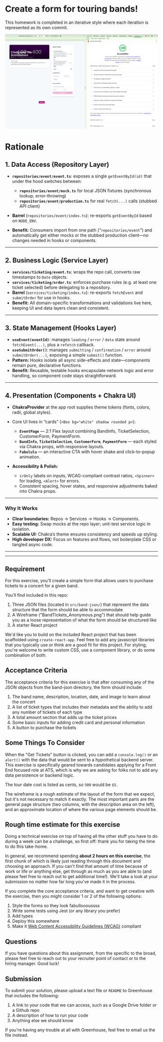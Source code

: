 # Create a form for touring bands!

This homework is completed in an iterative style where each iteration is represented as its own commit.

![Accessibility Score](docs/ada.png)

# Rationale

## 1. Data Access (Repository Layer)

* **`repositories/event/event.ts`**: exposes a single `getEventById(id)` that under the hood switches between:

  * **`repositories/event/mock.ts`** for local JSON fixtures (synchronous lookup, error-throwing)
  * **`repositories/event/production.ts`** for real `fetch(...)` calls (stubbed API client)
* **Barrel** (`repositories/event/index.ts`): re-exports `getEventById` based on `NODE_ENV`.
* **Benefit:** Consumers import from one path (“`repositories/event`”) and automatically get either mocks or the stubbed production client—no changes needed in hooks or components.

---

## 2. Business Logic (Service Layer)

* **`services/ticketing/event.ts`**: wraps the repo call, converts raw timestamps to `Date` objects.
* **`services/ticketing/order.ts`**: enforces purchase rules (e.g. at least one ticket selected) before delegating to a repository.
* **Barrel** (`services/ticketing/index.ts`): re-exports `fetchEvent` and `submitOrder` for use in hooks.
* **Benefit:** All domain-specific transformations and validations live here, keeping UI and data layers clean and consistent.

---

## 3. State Management (Hooks Layer)

* **`useEvent(eventId)`**: manages `loading` / `error` / `data` state around `fetchEvent(...)`, plus a `refetch` callback.
* **`useSubmitOrder()`**: manages `submitting` / `confirmation` / `error` around `submitOrder(...)`, exposing a simple `submit()` function.
* **Pattern:** Hooks isolate all async side-effects and state—components remain pure, declarative functions.
* **Benefit:** Reusable, testable hooks encapsulate network logic and error handling, so component code stays straightforward.

---

## 4. Presentation (Components + Chakra UI)

* **ChakraProvider** at the app root supplies theme tokens (fonts, colors, radii, global styles).
* Core UI lives in “cards” (`<Box bg="white" shadow rounded p>`):

  * **`EventPage`** — 2:1 Flex layout combining BandInfo, TicketSelection, CustomerForm, PaymentForm.
  * **`BandInfo`**, **`TicketSelection`**, **`CustomerForm`**, **`PaymentForm`** — each styled via Chakra props, with responsive layouts.
  * **`Fabululu`** — an interactive CTA with hover shake and click-to-popup animation.
* **Accessibility & Polish:**

  * `srOnly` labels on inputs, WCAG-compliant contrast ratios, `<Spinner>` for loading, `<Alert>` for errors.
  * Consistent spacing, hover states, and responsive adjustments baked into Chakra props.

---

### Why It Works

* **Clear boundaries:** Repos → Services → Hooks → Components.
* **Easy testing:** Swap mocks at the repo layer; unit-test service logic in isolation.
* **Scalable UI:** Chakra’s theme ensures consistency and speeds up styling.
* **High developer DX:** Focus on features and flows, not boilerplate CSS or tangled async code.

---
---

## Requirement

For this exercise, you'll create a simple form that allows users to purchase tickets to a concert for a given band.

You'll find included in this repo:

1. Three JSON files (located in `src/band-json/`) that represent the data structure that the form should be able to accommodate
2. A Wireframe ("BandTickets_Anonymous.png") that should help guide you as a loose representation of what the form should be structured like
3. A starter React project

We'd like you to build on the included React project that has been scaffolded using `create-react-app`. Feel free to add any javascript libraries that you typically use or think are a good fit for this project. For styling, you're welcome to write custom CSS, use a component library, or do some combination of both.

## Acceptance Criteria

The acceptance criteria for this exercise is that after consuming any of the JSON objects from the band-json directory, the form should include:

1. The band name, description, location, date, and image to learn about the concert
2. A list of ticket types that includes their metadata and the ability to add any number of tickets of each type
3. A total amount section that adds up the ticket prices
4. Some basic inputs for adding credit card and personal information
5. A button to purchase the tickets

## Some Things To Consider

When the "Get Tickets" button is clicked, you can add a `console.log()` or an `alert()` with the data that would be sent to a hypothetical backend server. This exercise is specifically geared towards candidates applying for a Front End focused role at ATS, which is why we are asking for folks not to add any data persistence or backend logic.

The tour date cost is listed as cents, so `500` would be `$5`.

The wireframe is a rough estimate of the layout of the form that we expect, but it's not necessary to match it exactly. The most important parts are the general page structure (two columns, with the description area on the left), and an approximate location of where the various page elements should be.

## Rough time estimate for this exercise

Doing a technical exercise on top of having all the other stuff you have to do during a week can be a challenge, so first off: thank you for taking the time to do this take-home.

In general, we recommend spending **about 2 hours on this exercise**, the first chunk of which is likely just reading through this document and choosing an approach. If you can't find that amount of time because of work or life or anything else, get through as much as you are able to (and please feel free to reach out to get additional time!). We'll take a look at your submission no matter how far long you've made it in the process.

If you complete the core acceptance criteria, and want to get creative with the exercise, then you might consider 1 or 2 of the following options:

1. Style the forms so they look fabulloooussss
2. Write some tests using Jest (or any library you prefer)
3. Add types
4. Deploy this somewhere
5. Make it [Web Content Accessibility Guidelines (WCAG)](https://www.w3.org/WAI/standards-guidelines/wcag/) compliant

## Questions

If you have questions about this assignment, from the specific to the broad, please feel free to reach out to your recruiter point of contact or to the hiring manager. Good luck!

## Submission

To submit your solution, please upload a text file or `README` to Greenhouse that includes the following:

1. A link to your code that we can access, such as a Google Drive folder or a Github repo
2. A description of how to run your code
3. Anything else we should know

If you're having any trouble at all with Greenhouse, feel free to email us the file instead.
